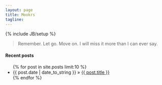```yaml
---
layout: page
title: Mookrs
tagline: 
---
```

{% include JB/setup %}

> Remember. Let go. Move on. I will miss it more than I can ever say.

#### Recent posts
<ul class="posts">
{% for post in site.posts limit:10 %}
<li><span class="index-date-tag-fixed-width">{{ post.date | date_to_string }}</span> &raquo; <a href="{{ post.url }}">{{ post.title }}</a></li>
{% endfor %}
</ul>